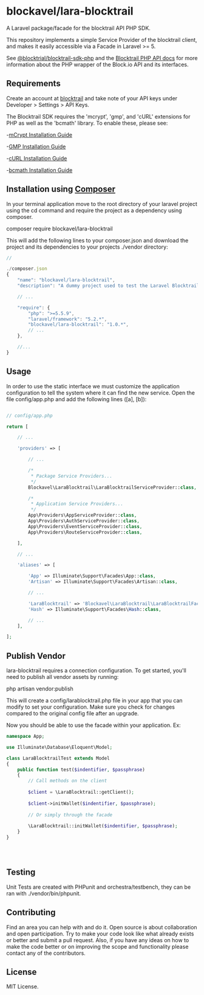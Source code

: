 # blockavel/lara-blocktrail

A Laravel package/facade for the blocktrail API PHP SDK.

This repository implements a simple Service Provider of the blocktrail client, and makes it easily accessible via a Facade in Laravel >= 5. 

See [@blocktrial/blocktrail-sdk-php](https://github.com/blocktrail/blocktrail-sdk-php) and the [Blocktrail PHP API docs](https://www.blocktrail.com/api/docs/lang/php) for more information about the PHP wrapper of the Block.io API and its interfaces.

## Requirements

Create an account at [blocktrail](https://www.blocktrail.com/dev/signup) and take note of your API keys under Developer > Settings > API Keys.

The Blocktrail SDK requires the 'mcrypt', 'gmp', and 'cURL' extensions for PHP as well as the 'bcmath' library. To enable these, please see:

-[mCrypt Installation Guide](http://php.net/manual/en/mcrypt.installation.php)

-[GMP Installation Guide](http://php.net/manual/en/gmp.installation.php)

-[cURL Installation Guide](http://php.net/manual/en/curl.installation.php)

-[bcmath Installation Guide](http://php.net/manual/en/book.bc.php)

## Installation using [Composer](https://getcomposer.org)

In your terminal application move to the root directory of your laravel project using the cd command and require the project as a dependency using composer.

composer require blockavel/lara-blocktrail

This will add the following lines to your composer.json and download the project and its dependencies to your projects ./vendor directory:

```javascript
// 

./composer.json
{
    "name": "blockavel/lara-blocktrail",
    "description": "A dummy project used to test the Laravel Blocktrail Facade.",

    // ...

    "require": {
        "php": ">=5.5.9",
        "laravel/framework": "5.2.*",
        "blockavel/lara-blocktrail": "1.0.*",
        // ...
    },

    //...
}
```

## Usage

In order to use the static interface we must customize the application configuration to tell the system where it can find the new service. Open the file config/app.php and add the following lines ([a], [b]):

```php

// config/app.php

return [

    // ...

    'providers' => [

        // ...

        /*
         * Package Service Providers...
         */
        Blockavel\LaraBlocktrail\LaraBlocktrailServiceProvider::class, // [a]

        /*
         * Application Service Providers...
         */
        App\Providers\AppServiceProvider::class,
        App\Providers\AuthServiceProvider::class,
        App\Providers\EventServiceProvider::class,
        App\Providers\RouteServiceProvider::class,

    ],

    // ...

    'aliases' => [

        'App' => Illuminate\Support\Facades\App::class,
        'Artisan' => Illuminate\Support\Facades\Artisan::class,

        // ...

        'LaraBlocktrail' => 'Blockavel\LaraBlocktrail\LaraBlocktrailFacade', // [b]
        'Hash' => Illuminate\Support\Facades\Hash::class,

        // ...
    ],

];


```

## Publish Vendor

lara-blocktrail requires a connection configuration. To get started, you'll need to publish all vendor assets by running:

php artisan vendor:publish

This will create a config/larablocktrail.php file in your app that you can modify to set your configuration. Make sure you check for changes compared to the original config file after an upgrade.

Now you should be able to use the facade within your application. Ex:

```php
namespace App;

use Illuminate\Database\Eloquent\Model;

class LaraBlocktrailTest extends Model
{
    public function test($indentifier, $passphrase)
    {
        // Call methods on the client
        
        $client = \LaraBlocktrail::getClient();
        
        $client->initWallet($indentifier, $passphrase);
        
        // Or simply through the facade
        
        \LaraBlocktrail::initWallet($indentifier, $passphrase);
    }
}





```
## Testing

Unit Tests are created with PHPunit and orchestra/testbench, they can be ran with ./vendor/bin/phpunit.

## Contributing

Find an area you can help with and do it. Open source is about collaboration and open participation. 
Try to make your code look like what already exists or better and submit a pull request. Also, if
you have any ideas on how to make the code better or on improving the scope and functionality please
contact any of the contributors.

## License

MIT License.